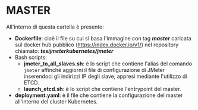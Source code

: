 # MASTER

All'interno di questa cartella è presente:
- __Dockerfile__: cioè il file su cui si basa l'immagine con tag __*master*__ caricata sul docker hub pubblico (https://index.docker.io/v1/) nel repository chiamato: __*tesijmeterkubernetes/jmeter*__
- Bash scripts:
  - __jmeter_to_all_slaves.sh__: è lo script che contiene l'alias del comando ```jmeter``` affinché aggiorni il file di configurazione di JMeter inserendoci gli indirizzi IP degli slave, appresi mediante l'utilizzo di ETCD.
  - __launch_etcd.sh__: è lo script che contiene l'entrypoint del master.
- __deployment.yaml__: è il file che contiene la configurazione del master all'interno del cluster Kubernetes.
